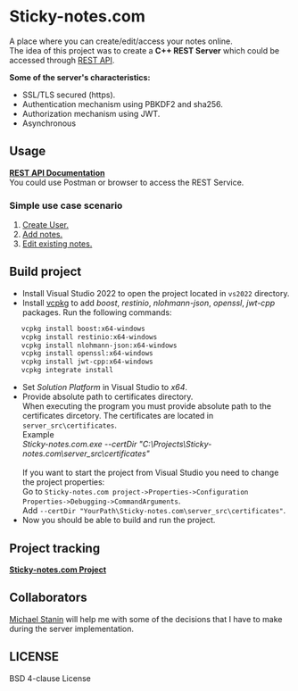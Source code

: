 # Sticky-notes.com 

A place where you can create/edit/access your notes online. <br>
The idea of this project was to create a **C++ REST Server** which could be accessed through [REST API](https://github.com/aivaraleksiev/Sticky-notes.com/blob/main/REST%20API%20documentation.md).

**Some of the server's characteristics:**
- SSL/TLS secured (https).
- Authentication mechanism using PBKDF2 and sha256.
- Authorization mechanism using JWT.
- Asynchronous

## Usage
[**REST API Documentation**](https://github.com/aivaraleksiev/Sticky-notes.com/blob/main/REST%20API%20documentation.md)<br>
You could use Postman or browser to access the REST Service.

### Simple use case scenario
1. [Create User.](https://github.com/aivaraleksiev/Sticky-notes.com/blob/main/REST%20API%20documentation.md#Request)
2. [Add notes.](https://github.com/aivaraleksiev/Sticky-notes.com/blob/main/REST%20API%20documentation.md#Request-7)
3. [Edit existing notes.](https://github.com/aivaraleksiev/Sticky-notes.com/blob/main/REST%20API%20documentation.md#Request-8)

## Build project

- Install Visual Studio 2022 to open the project located in `vs2022` directory.
- Install [vcpkg](https://github.com/Microsoft/vcpkg) to add _boost_, _restinio_, _nlohmann-json_, _openssl_, _jwt-cpp_ packages. Run the following commands:
````sh
   vcpkg install boost:x64-windows
   vcpkg install restinio:x64-windows
   vcpkg install nlohmann-json:x64-windows
   vcpkg install openssl:x64-windows
   vcpkg install jwt-cpp:x64-windows
   vcpkg integrate install
````

- Set _Solution Platform_ in Visual Studio to _x64_. 
- Provide absolute path to certificates directory. <br>
  When executing the program you must provide absolute path to the certificates dircetory. The certificates are located in `server_src\certificates`.<br>
  Example<br>
  _Sticky-notes.com.exe --certDir "C:\Projects\Sticky-notes.com\server_src\certificates"_ <br><br>
  If you want to start the project from Visual Studio you need to change the project properties: <br>
  Go to `Sticky-notes.com project->Properties->Configuration Properties->Debugging->CommandArguments`.<br>
  Add `--certDir "YourPath\Sticky-notes.com\server_src\certificates"`.
- Now you should be able to build and run the project.

## Project tracking

[**Sticky-notes.com Project**](https://github.com/aivaraleksiev/Sticky-notes.com/projects/1)

## Collaborators
[Michael Stanin](https://github.com/michael-stanin) will help me with some of the decisions that I have to make during the server implementation.

## LICENSE
BSD 4-clause License
